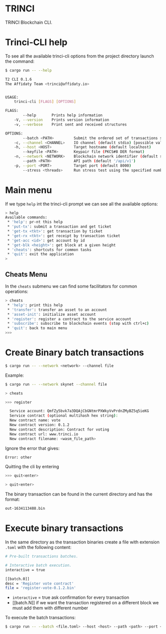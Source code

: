 TRINCI
======

TRINCI Blockchain CLI.

# Trinci-CLI help
To see all the available trinci-cli options from the project directory launch the command:
```bash
$ cargo run -- --help
```

```bash
T2 CLI 0.1.6
The Affidaty Team <trinci@affidaty.io>


USAGE:
    trinci-cli [FLAGS] [OPTIONS]

FLAGS:
        --help       Prints help information
    -V, --version    Prints version information
    -v, --verbose    Print sent and received structures

OPTIONS:
        --batch <PATH>         Submit the ordered set of transactions specified in the file
    -c, --channel <CHANNEL>    IO channel (default stdio) [possible values: stdio, file, http, bridge]
    -h, --host <HOST>          Target hostname (default localhost)
        --keyfile <PATH>       Keypair file (PKCS#8 DER format)
    -n, --network <NETWORK>    Blockchain network identifier (default skynet)
        --path <PATH>          API path (default '/api/v1')
    -p, --port <PORT>          Target port (default 8000)
        --stress <threads>     Run stress test using the specified number of threads (stop with CTRL^C)


```


# Main menu
If we type `help` int the trinci-cli prompt we can see all the available options:

```bash
> help
Available commands:
 * 'help': pr-nt this help
 * 'put-tx': submit a transaction and get ticket
 * 'get-tx <tkt>': get transaction by ticket
 * 'get-rx <tkt>': get receipt by transaction ticket
 * 'get-acc <id>': get account by id
 * 'get-blk <height>': get block at a given height
 * 'cheats': shortcuts for common tasks
 * 'quit': exit the application
> 
```

## Cheats Menu

In the `cheats` submenu we can find some facilitators for common operations:
```bash
> cheats
 * 'help': print this help
 * 'transfer': transfer an asset to an account
 * 'asset-init': initialize asset account
 * 'register': register a contract to the service account
 * 'subscribe': subscribe to blockchain events (stop with ctrl+c)
 * 'quit': back to main menu
>>> 
```

# Create Binary batch transactions
```bash
$ cargo run -- --network <network> --channel file
```

Example:
```bash
$ cargo run -- --network skynet --channel file
```

```bash
> cheats
```

```bash
>>> register
```

```bash
  Service account: QmfZy5bvk7a3DQAjCbGNtmrPXWkyVvPrdnZMyBZ5q5ieKG
  Service contract (optional multihash hex string):
  New contract name: vote
  New contract version: 0.1.2
  New contract description: Contract for voting
  New contract url: www.trinci.io
  New contract filename: <wasm_file_path>
```

Ignore the error that gives:
```bash
Error: other
``` 

Quitting the cli by entering 
```bash
>>> quit<enter>
```

```bash
> quit<enter>
```

The binary transaction can be found in the current directory and has the format:
```bash
out-1634113488.bin
```

# Execute binary transactions
In the same directory as the transaction binaries create a file with extension `.toml` with the following content:

```bash
# Pre-built transactions batches.

# Interactive batch execution.
interactive = true

[[batch.0]]
desc = 'Register vote contract'
file = 'register-vote-0.1.2.bin'
```

 - `interactive` = true
   ask confirmation for every transaction
 - [[batch.N]]
   if we want the transaction registered on a different block we must add them with different number

To execute the batch transactions:
```bash
$ cargo run -- --batch <file.toml> --host <host> --path <path> --port <port> --network <network>
```
